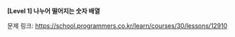 **[Level 1] 나누어 떨어지는 숫자 배열**

문제 링크: https://school.programmers.co.kr/learn/courses/30/lessons/12910
